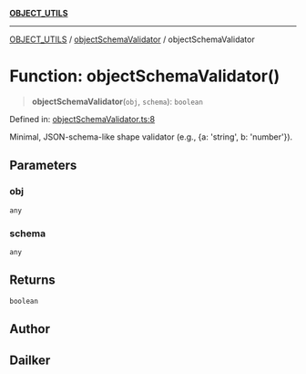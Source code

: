 [**OBJECT_UTILS**](../../README.md)

***

[OBJECT_UTILS](../../README.md) / [objectSchemaValidator](../README.md) / objectSchemaValidator

# Function: objectSchemaValidator()

> **objectSchemaValidator**(`obj`, `schema`): `boolean`

Defined in: [objectSchemaValidator.ts:8](https://github.com/dailker/everyutil/blob/d99125d64df5681bba8d2a0f0d24c32625cbf289/src/object/objectSchemaValidator.ts#L8)

Minimal, JSON-schema-like shape validator (e.g., {a: 'string', b: 'number'}).

## Parameters

### obj

`any`

### schema

`any`

## Returns

`boolean`

## Author

## Dailker
